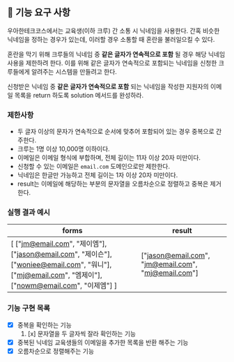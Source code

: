 ## 🚀 기능 요구 사항

우아한테크코스에서는 교육생(이하 크루) 간 소통 시 닉네임을 사용한다. 간혹 비슷한 닉네임을 정하는 경우가 있는데, 이러할 경우 소통할 때 혼란을 불러일으킬 수 있다.

혼란을 막기 위해 크루들의 닉네임 중 **같은 글자가 연속적으로 포함** 될 경우 해당 닉네임 사용을 제한하려 한다. 이를 위해 같은 글자가 연속적으로 포함되는 닉네임을 신청한 크루들에게 알려주는 시스템을 만들려고 한다.


신청받은 닉네임 중 **같은 글자가 연속적으로 포함** 되는 닉네임을 작성한 지원자의 이메일 목록을 return 하도록 solution 메서드를 완성하라.

### 제한사항

- 두 글자 이상의 문자가 연속적으로 순서에 맞추어 포함되어 있는 경우 중복으로 간주한다.
- 크루는 1명 이상 10,000명 이하이다.
- 이메일은 이메일 형식에 부합하며, 전체 길이는 11자 이상 20자 미만이다.
- 신청할 수 있는 이메일은 `email.com` 도메인으로만 제한한다.
- 닉네임은 한글만 가능하고 전체 길이는 1자 이상 20자 미만이다.
- result는 이메일에 해당하는 부분의 문자열을 오름차순으로 정렬하고 중복은 제거한다.

### 실행 결과 예시

| forms | result |
| --- | --- |
| [ ["jm@email.com", "제이엠"], ["jason@email.com", "제이슨"], ["woniee@email.com", "워니"], ["mj@email.com", "엠제이"], ["nowm@email.com", "이제엠"] ] | ["jason@email.com", "jm@email.com", "mj@email.com"] |

### 기능 구현 목록
- [x] 중복을 확인하는 기능
   1) [x] 문자열을 두 글자씩 잘라 확인하는 기능
- [x] 중복된 닉네임 교육생들의 이메일을 추가한 목록을 반환 해주는 기능
- [x] 오름차순으로 정렬해주는 기능